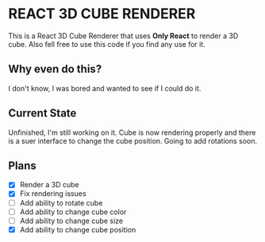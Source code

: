 # REACT 3D CUBE RENDERER

This is a React 3D Cube Renderer that uses **Only React** to render a 3D cube. 
Also fell free to use this code if you find any use for it.
## Why even do this?
I don't know, I was bored and wanted to see if I could do it.
## Current State
Unfinished, I'm still working on it. Cube is now rendering properly and there is a suer interface to change the cube position. Going to add rotations soon.
## Plans
- [x] Render a 3D cube
- [x] Fix rendering issues
- [ ] Add ability to rotate cube
- [ ] Add ability to change cube color
- [ ] Add ability to change cube size
- [x] Add ability to change cube position
